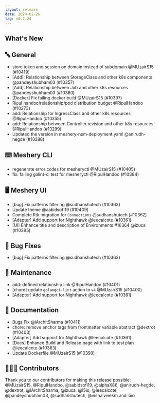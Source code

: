 ```yaml
---
layout: release
date: 2024-02-26
tag: v0.7.24
---
```


## What's New
## 🔤 General
- store token and session on domain instead of subdomain @MUzairS15 (#10419)
- \[Add\]: Relationship between StorageClass and other k8s components @pandeyshubham03 (#10357)
- \[Add\]: Relationship between Job and other k8s resources @pandeyshubham03 (#10380)
- [Docker] Fix failing docker build @MUzairS15 (#10397)
- Ripul handoo/relationship/pod distribution budget @RipulHandoo (#10273)
- add: Relationship for IngressClass and other k8s resources @RipulHandoo (#10355)
- add: Relationship between Controller revision and other k8s resources @RipulHandoo (#10299)
- Updated the version in meshery-nsm-deployment.yaml @anirudh-hegde (#10388)

## ⌨️ Meshery CLI

- regenerate error codes for mesheryctl @MUzairS15 (#10405)
- fix: failing golint-ci test for mesheryctl @RipulHandoo (#10384)

## 🖥 Meshery UI

- [bug] Fix patterns filtering  @sudhanshutech (#10363)
- Update theme  @aabidsofi19 (#10409)
- Complete Rtk migration for `Connections` @sudhanshutech (#10362)
- [Adapter] Add support for Nighthawk @leecalcote (#10361)
- [UI] Enhance title and description of Environments #10364 @izuca (#10395)

## 🐛 Bug Fixes

- [bug] Fix patterns filtering  @sudhanshutech (#10363)

## 🧰 Maintenance

- add: defined relationship link @RipulHandoo (#10401)
- [chore] update `golangci-lint` action to `v4` @MUzairS15 (#10400)
- [Adapter] Add support for Nighthawk @leecalcote (#10361)

## 📖 Documentation

- Bugs Fix @iArchitSharma (#10411)
- chore: remove anchor tags from frontmatter variable abstract @dextrot (#10403)
- [Adapter] Add support for Nighthawk @leecalcote (#10361)
- [Docs] Enhance Build and Release page with link to test plan @leecalcote (#10383)
- Update Dockerfile @MUzairS15 (#10390)

## 👨🏽‍💻 Contributors

Thank you to our contributors for making this release possible:
@MUzairS15, @RipulHandoo, @aabidsofi19, @alphaX86, @anirudh-hegde, @dextrot, @iArchitSharma, @izuca, @l5io, @leecalcote, @pandeyshubham03, @sudhanshutech, @vishalvivekm and l5io
